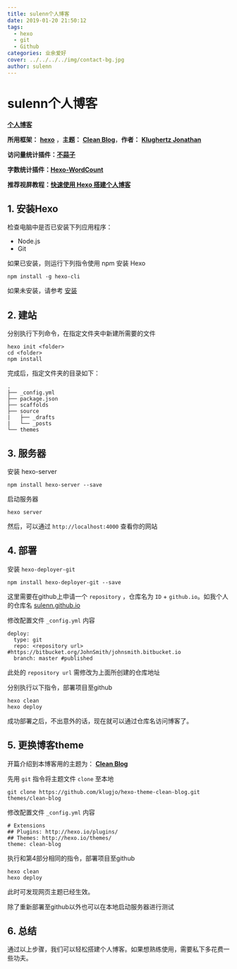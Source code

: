 ```yaml
---
title: sulenn个人博客
date: 2019-01-20 21:50:12
tags: 
  - hexo
  - git
  - Github
categories: 业余爱好
cover: ../../../../img/contact-bg.jpg
author: sulenn
---
```


# sulenn个人博客

**[个人博客](https://sulenn.github.io/)**

**所用框架：** **[hexo](https://hexo.io/zh-cn/)** ，**主题：** **[Clean Blog](https://github.com/klugjo/hexo-theme-clean-blog)**，**作者：** **[Klughertz Jonathan](https://github.com/klugjo)**

**访问量统计插件：[不蒜子](http://ibruce.info/2015/04/04/busuanzi/)**

**字数统计插件：[Hexo-WordCount](https://github.com/willin/hexo-wordcount)**

**推荐视屏教程：[快速使用 Hexo 搭建个人博客](https://devopen.club/course/hexo)**

## 1. 安装Hexo

检查电脑中是否已安装下列应用程序：

- Node.js
- Git

如果已安装，则运行下列指令使用 npm 安装 Hexo

```shell
npm install -g hexo-cli
```

如果未安装，请参考 [安装](https://hexo.io/zh-cn/docs/)

## 2. 建站

分别执行下列命令，在指定文件夹中新建所需要的文件

```shell
hexo init <folder>
cd <folder>
npm install
```

完成后，指定文件夹的目录如下：

```shell
.
├── _config.yml
├── package.json
├── scaffolds
├── source
|   ├── _drafts
|   └── _posts
└── themes
```

## 3. 服务器

安装 hexo-server

```shell
npm install hexo-server --save
```

启动服务器

```shell
hexo server
```

然后，可以通过 `http://localhost:4000` 查看你的网站

## 4. 部署

安装 `hexo-deployer-git`

```shell
npm install hexo-deployer-git --save
```

这里需要在github上申请一个 `repository` ，仓库名为 `ID` + `github.io`。如我个人的仓库名 [sulenn.github.io](https://github.com/sulenn/sulenn.github.io)

修改配置文件 `_config.yml` 内容

```shell
deploy:
  type: git
  repo: <repository url> #https://bitbucket.org/JohnSmith/johnsmith.bitbucket.io
  branch: master #published
```

此处的 `repository url` 需修改为上面所创建的仓库地址

分别执行以下指令，部署项目至github

```shell
hexo clean
hexo deploy
```

成功部署之后，不出意外的话，现在就可以通过仓库名访问博客了。

## 5. 更换博客theme

开篇介绍到本博客用的主题为： **[Clean Blog](http://www.codeblocq.com/assets/projects/hexo-theme-clean-blog/)**

先用 `git` 指令将主题文件 `clone` 至本地

```shell
git clone https://github.com/klugjo/hexo-theme-clean-blog.git themes/clean-blog
```

修改配置文件 `_config.yml` 内容

```shell
# Extensions
## Plugins: http://hexo.io/plugins/
## Themes: http://hexo.io/themes/
theme: clean-blog
```

执行和第4部分相同的指令，部署项目至github

```shell
hexo clean
hexo deploy
```

此时可发现网页主题已经生效。

除了重新部署至github以外也可以在本地启动服务器进行测试

## 6. 总结

通过以上步骤，我们可以轻松搭建个人博客。如果想熟练使用，需要私下多花费一些功夫。